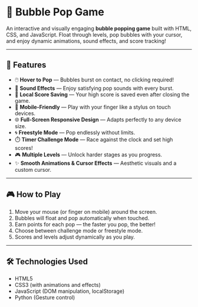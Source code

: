 # 🎈 Bubble Pop Game

An interactive and visually engaging **bubble popping game** built with HTML, CSS, and JavaScript. Float through levels, pop bubbles with your cursor, and enjoy dynamic animations, sound effects, and score tracking!

---

## 🚀 Features

- 🖱️ **Hover to Pop** — Bubbles burst on contact, no clicking required!
- 🎵 **Sound Effects** — Enjoy satisfying pop sounds with every burst.
- 💾 **Local Score Saving** — Your high score is saved even after closing the game.
- 📱 **Mobile-Friendly** — Play with your finger like a stylus on touch devices.
- 🌐 **Full-Screen Responsive Design** — Adapts perfectly to any device size.
- 🌀 **Freestyle Mode** — Pop endlessly without limits.
- ⏱️ **Timer Challenge Mode** — Race against the clock and set high scores!
- 🎮 **Multiple Levels** — Unlock harder stages as you progress.
- ✨ **Smooth Animations & Cursor Effects** — Aesthetic visuals and a custom cursor.

---

## 🎮 How to Play

1. Move your mouse (or finger on mobile) around the screen.
2. Bubbles will float and pop automatically when touched.
3. Earn points for each pop — the faster you pop, the better!
4. Choose between challenge mode or freestyle mode.
5. Scores and levels adjust dynamically as you play.

---

## 🛠️ Technologies Used

- HTML5
- CSS3 (with animations and effects)
- JavaScript (DOM manipulation, localStorage)
- Python (Gesture control)
